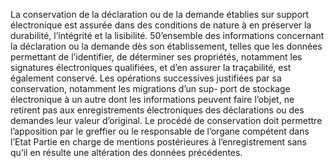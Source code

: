 La conservation de la déclaration ou de la demande établies sur support électronique
est assurée dans des conditions de nature à en préserver la durabilité, l’intégrité et la lisibilité.
50’ensemble des informations concernant la déclaration ou la demande dès son établissement,
telles que les données permettant de l’identifier, de déterminer ses propriétés, notamment les
signatures électroniques qualifiées, et d’en assurer la traçabilité, est également conservé.
Les opérations successives justifiées par sa conservation, notamment les migrations d’un sup-
port de stockage électronique à un autre dont les informations peuvent faire l’objet, ne retirent
pas aux enregistrements électroniques des déclarations ou des demandes leur valeur
d’original.
Le procédé de conservation doit permettre l’apposition par le greffier ou le responsable de
l’organe compétent dans l’Etat Partie en charge de mentions postérieures à l’enregistrement
sans qu’il en résulte une altération des données précédentes.
